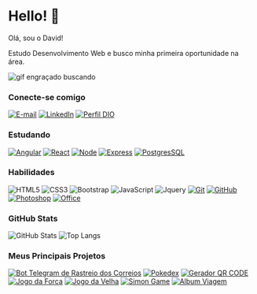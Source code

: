<!--### Hi there 👋-->

<!--
**GDeusvid/GDeusvid** is a ✨ _special_ ✨ repository because its `README.md` (this file) appears on your GitHub profile.

Here are some ideas to get you started:

- 🔭 I’m currently working on ...
- 🌱 I’m currently learning ...
- 👯 I’m looking to collaborate on ...
- 🤔 I’m looking for help with ...
- 💬 Ask me about ...
- 📫 How to reach me: ...
- 😄 Pronouns: ...
- ⚡ Fun fact: ...
-->
# Hello! 👋
Olá, sou o David!

Estudo Desenvolvimento Web e busco minha primeira oportunidade na área.

![gif engraçado buscando](https://media.giphy.com/media/2IudUHdI075HL02Pkk/giphy.gif)

### Conecte-se comigo
[![E-mail](https://img.shields.io/badge/-Email-000?style=for-the-badge&logo=microsoft-outlook&logoColor=E94D5F)](mailto:david.dev.go@gmail.com)
[![LinkedIn](https://img.shields.io/badge/-LinkedIn-000?style=for-the-badge&logo=linkedin&logoColor=30A3DC)](https://www.linkedin.com/in/david-willian-g/)
[![Perfil DIO](https://img.shields.io/badge/-Perfil%20na%20DIO-30A3DC?style=for-the-badge)](https://web.dio.me/users/gdavidwillian)

### Estudando
[![Angular](https://img.shields.io/badge/angular-000?style=for-the-badge&logo=angular&logoColor=red)](https://docs.github.com/)
[![React](https://img.shields.io/badge/react-000?style=for-the-badge&logo=react&logoColor=blue)](https://docs.github.com/)
[![Node](https://img.shields.io/badge/node-000?style=for-the-badge&logo=nodedotjs&logoColor=green)](https://docs.github.com/)
[![Express](https://img.shields.io/badge/express-000?style=for-the-badge&logo=express&logoColor=white)](https://docs.github.com/)
[![PostgresSQL](https://img.shields.io/badge/PostgreSQL-000?style=for-the-badge&logo=postgresql&logoColor=blue)](https://docs.github.com/)

### Habilidades
![HTML5](https://img.shields.io/badge/HTML-000?style=for-the-badge&logo=html5&logoColor=orange)
![CSS3](https://img.shields.io/badge/CSS3-000?style=for-the-badge&logo=css3&logoColor=blue)
![Bootstrap](https://img.shields.io/badge/bootstrap-000?style=for-the-badge&logo=bootstrap)
![JavaScript](https://img.shields.io/badge/JavaScript-000?style=for-the-badge&logo=javascript&logoColor=yellow)
![Jquery](https://img.shields.io/badge/jquery-000?style=for-the-badge&logo=jquery&logoColor=blue)
[![Git](https://img.shields.io/badge/Git-000?style=for-the-badge&logo=git&logoColor=E94D5F)](https://git-scm.com/doc) 
[![GitHub](https://img.shields.io/badge/GitHub-000?style=for-the-badge&logo=github&logoColor=30A3DC)](https://docs.github.com/)
[![Photoshop](https://img.shields.io/badge/Photoshop-000?style=for-the-badge&logo=adobephotoshop&logoColor=blue)](https://docs.github.com/)
[![Office](https://img.shields.io/badge/Office-000?style=for-the-badge&logo=microsoftoffice&logoColor=orange)](https://docs.github.com/)

### GitHub Stats
![GitHub Stats](https://github-readme-stats.vercel.app/api?username=Gdeusvid&theme=transparent&bg_color=000&border_color=30A3DC&show_icons=true&icon_color=30A3DC&title_color=E94D5F&text_color=FFF&hide_title=true&hide=stars)
![Top Langs](https://github-readme-stats-git-masterrstaa-rickstaa.vercel.app/api/top-langs/?username=Gdeusvid&layout=compact&bg_color=000&border_color=30A3DC&title_color=E94D5F&text_color=FFF)

### Meus Principais Projetos
[![Bot Telegram de Rastreio dos Correios](https://github-readme-stats.vercel.app/api/pin/?username=Gdeusvid&repo=Rastreio_Correios_Telegram_Bot&bg_color=000&border_color=30A3DC&show_icons=true&icon_color=30A3DC&title_color=E94D5F&text_color=FFF)](https://github.com/Gdeusvid/Rastreio_Correios_Telegram_Bot)
[![Pokedex](https://github-readme-stats.vercel.app/api/pin/?username=Gdeusvid&repo=js-developer-pokedex&bg_color=000&border_color=30A3DC&show_icons=true&icon_color=30A3DC&title_color=E94D5F&text_color=FFF)](https://github.com/Gdeusvid/js-developer-pokedex)
[![Gerador QR CODE](https://github-readme-stats.vercel.app/api/pin/?username=Gdeusvid&repo=QR-Code-Infinity&bg_color=000&border_color=30A3DC&show_icons=true&icon_color=30A3DC&title_color=E94D5F&text_color=FFF)](https://github.com/Gdeusvid/QR-Code-Infinity)
[![Jogo da Forca](https://github-readme-stats.vercel.app/api/pin/?username=Gdeusvid&repo=jogo-da-forca&bg_color=000&border_color=30A3DC&show_icons=true&icon_color=30A3DC&title_color=E94D5F&text_color=FFF)](https://github.com/Gdeusvid/jogo-da-forca)
[![Jogo da Velha](https://github-readme-stats.vercel.app/api/pin/?username=Gdeusvid&repo=jogo-da-velha&bg_color=000&border_color=30A3DC&show_icons=true&icon_color=30A3DC&title_color=E94D5F&text_color=FFF)](https://github.com/Gdeusvid/jogo-da-velha)
[![Simon Game](https://github-readme-stats.vercel.app/api/pin/?username=Gdeusvid&repo=simon-game&bg_color=000&border_color=30A3DC&show_icons=true&icon_color=30A3DC&title_color=E94D5F&text_color=FFF)](https://github.com/Gdeusvid/simon-game)
[![Album Viagem](https://github-readme-stats.vercel.app/api/pin/?username=Gdeusvid&repo=Album-Fotos-Fortaleza-2023&bg_color=000&border_color=30A3DC&show_icons=true&icon_color=30A3DC&title_color=E94D5F&text_color=FFF)](https://github.com/Gdeusvid/Album-Fotos-Fortaleza-2023)
